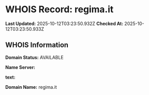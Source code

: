 # WHOIS Record: regima.it

**Last Updated:** 2025-10-12T03:23:50.932Z
**Checked At:** 2025-10-12T03:23:50.933Z

## WHOIS Information

**Domain Status:** AVAILABLE

**Name Server:** 

**text:** 

**Domain Name:** regima.it


